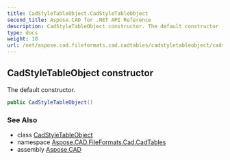 ```yaml
---
title: CadStyleTableObject.CadStyleTableObject
second_title: Aspose.CAD for .NET API Reference
description: CadStyleTableObject constructor. The default constructor
type: docs
weight: 10
url: /net/aspose.cad.fileformats.cad.cadtables/cadstyletableobject/cadstyletableobject/
---
```

## CadStyleTableObject constructor

The default constructor.

```csharp
public CadStyleTableObject()
```

### See Also

* class [CadStyleTableObject](../)
* namespace [Aspose.CAD.FileFormats.Cad.CadTables](../../cadstyletableobject/)
* assembly [Aspose.CAD](../../../)


